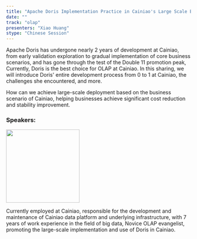 ```yaml
---
title: "Apache Doris Implementation Practice in Cainiao's Large Scale Business Scenarios"
date: ""
track: "olap"
presenters: "Xiao Huang"
stype: "Chinese Session"
--- 
```


Apache Doris has undergone nearly 2 years of development at Cainiao, from early validation exploration to gradual implementation of core business scenarios, and has gone through the test of the Double 11 promotion peak, Currently, Doris is the best choice for OLAP at Cainiao. In this sharing, we will introduce Doris' entire development process from 0 to 1 at Cainiao, the challenges she encountered, and more.

How can we achieve large-scale deployment based on the business scenario of Cainiao, helping businesses achieve significant cost reduction and stability improvement.

### Speakers:

<img src="https://sessionize.com/image/1078-400o400o1-GejSMzNQmMfJVPtRW5iKKy.jpg" width="200" /><br/>

Currently employed at Cainiao, responsible for the development and maintenance of Cainiao data platform and underlying infrastructure, with 7 years of work experience in the field of big data, Novice OLAP evangelist, promoting the large-scale implementation and use of Doris in Cainiao.